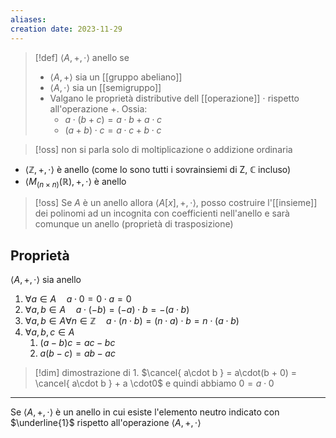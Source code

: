 ```yaml
---
aliases: 
creation date: 2023-11-29
---
```


>[!def]
>$\left< A, +, \cdot \right>$ anello se
>- $\left< A, + \right>$ sia un [[gruppo abeliano]]
>- $\left< A, \cdot \right>$ sia un [[semigruppo]]
>- Valgano le proprietà distributive dell [[operazione]] $\cdot$ rispetto all'operazione $+$. Ossia:
>	- $a \cdot( b + c) = a\cdot b + a\cdot c$
>	- $(a + b) \cdot c = a \cdot c + b \cdot c$


>[!oss]
>non si parla solo di moltiplicazione o addizione ordinaria 

- $\left< \mathbb{Z}, +, \cdot \right>$ è anello (come lo sono tutti i sovrainsiemi di Z, $\mathbb{C}$ incluso)
- $\left< M_{(n\times n)}(\mathbb{R}), +, \cdot \right>$ è anello

>[!oss]
>Se $A$ è un anello allora $\left< A[x],+, \cdot \right>$, posso costruire l'[[insieme]] dei polinomi ad un incognita con coefficienti nell'anello e sarà comunque un anello (proprietà di trasposizione)

## Proprietà
$\left< A, +, \cdot \right>$ sia anello
1. $\forall a \in A\quad a \cdot 0 = 0 \cdot a =0$
2. $\forall a,b \in A\quad a\cdot (- b) = (-a) \cdot b = -(a\cdot b)$
3. $\forall a,b \in A \forall n \in \mathbb{Z}\quad a\cdot(n\cdot b) = (n\cdot a)\cdot b = n\cdot(a\cdot b)$
4. $\forall a,b,c \in A\quad$ 
	1. $(a - b)c = ac- bc$
	2. $a(b-c)= ab - ac$

>[!dim] dimostrazione di 1.
>$\cancel{ a\cdot b } = a\cdot(b + 0) = \cancel{ a\cdot b } + a \cdot0$
>e quindi abbiamo
>$0 = a \cdot 0$

***
Se $\left< A, +, \cdot \right>$ è un anello in cui esiste l'elemento neutro indicato con $\underline{1}$ rispetto all'operazione $\left< A, +, \cdot \right>$